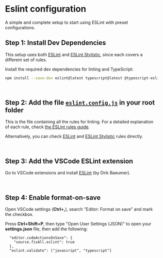 # Eslint configuration

A simple and complete setup to start using ESLint with preset configurations.

## Step 1: Install Dev Dependencies

This setup uses both [ESLint](https://eslint.org) and [ESLint Stylistic](https://eslint.style), since each covers a different set of rules.

Install the required dev dependencies for linting and TypeScript:

```bash
npm install --save-dev eslint@latest typescript@latest @typescript-eslint/parser@latest @typescript-eslint/eslint-plugin@latest @stylistic/eslint-plugin@latest eslint-plugin-import@latest globals@latest
```

<br/>

## Step 2: Add the file [`eslint.config.js`](eslint.config.js) in your root folder

This is the file containing all the rules for linting. For a detailed explanation of each rule, check [the ESLint rules guide](eslint-rules.md).

Alternatively, you can check [ESLint](https://eslint.org/docs/latest/rules/) and [ESLint Stylistic](https://eslint.style/rules) rules directly.

<br/>

## Step 3: Add the VSCode ESLint extension

Go to VSCode extensions and install [ESLint](https://marketplace.visualstudio.com/items?itemName=dbaeumer.vscode-eslint) (by Dirk Baeumer).

<br/>

## Step 4: Enable format-on-save

Open VSCode settings (__Ctrl+,__), search "Editor: Format on save" and mark the checkbox.

Press __Ctrl+Shift+P__, then type "Open User Settings (JSON)" to open your __settings.json__ file, then add the following:

```jsonc
  "editor.codeActionsOnSave": {
    "source.fixAll.eslint": true
  },
  "eslint.validate": ["javascript", "typescript"]
```
